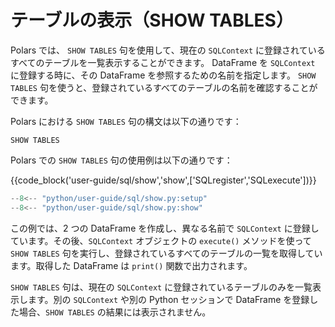 # テーブルの表示（SHOW TABLES）

Polars では、 `SHOW TABLES` 句を使用して、現在の `SQLContext` に登録されているすべてのテーブルを一覧表示することができます。 DataFrame を `SQLContext` に登録する時に、その DataFrame を参照するための名前を指定します。 `SHOW TABLES` 句を使うと、登録されているすべてのテーブルの名前を確認することができます。

Polars における `SHOW TABLES` 句の構文は以下の通りです：

```
SHOW TABLES
```

Polars での `SHOW TABLES` 句の使用例は以下の通りです：

{{code_block('user-guide/sql/show','show',['SQLregister','SQLexecute'])}}

```python exec="on" result="text" session="user-guide/sql/show"
--8<-- "python/user-guide/sql/show.py:setup"
--8<-- "python/user-guide/sql/show.py:show"
```

この例では、2 つの DataFrame を作成し、異なる名前で `SQLContext` に登録しています。その後、`SQLContext` オブジェクトの `execute()` メソッドを使って `SHOW TABLES` 句を実行し、登録されているすべてのテーブルの一覧を取得しています。取得した DataFrame は `print()` 関数で出力されます。

`SHOW TABLES` 句は、現在の `SQLContext` に登録されているテーブルのみを一覧表示します。別の `SQLContext` や別の Python セッションで DataFrame を登録した場合、`SHOW TABLES` の結果には表示されません。
